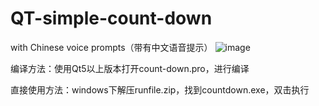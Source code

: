 # QT-simple-count-down
with Chinese voice prompts（带有中文语音提示）
![image](https://user-images.githubusercontent.com/115087266/222873270-ab26c3d3-d437-473f-8b03-2423cf662d7e.png)

编译方法：使用Qt5以上版本打开count-down.pro，进行编译


直接使用方法：windows下解压runfile.zip，找到countdown.exe，双击执行
